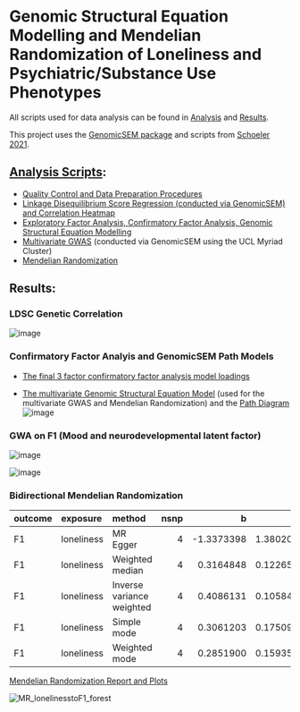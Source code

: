 # Genomic Structural Equation Modelling and Mendelian Randomization of Loneliness and Psychiatric/Substance Use Phenotypes

All scripts used for data analysis can be found in [Analysis](https://github.com/ellenmartin11/lone-GenSEM-MR/tree/main/Analysis) and [Results](https://github.com/ellenmartin11/lone-GenSEM-MR/tree/main/Results).

This project uses the [GenomicSEM package](https://github.com/GenomicSEM/GenomicSEM) and scripts from [Schoeler 2021](https://github.com/TabeaSchoeler/TS2021_CommonLiabAddiction).

## [Analysis Scripts](https://github.com/ellenmartin11/lone-GenSEM-MR/blob/main/Analysis/analysis.md):
- [Quality Control and Data Preparation Procedures](https://github.com/ellenmartin11/lone-GenSEM-MR/blob/main/Analysis/GenSEM%20QC.Rmd)
- [Linkage Disequilibrium Score Regression (conducted via GenomicSEM) and Correlation Heatmap](https://github.com/ellenmartin11/lone-GenSEM-MR/blob/main/Analysis/GenSEM%20LDSC%20and%20Correlations.Rmd)
- [Exploratory Factor Analysis, Confirmatory Factor Analysis, Genomic Structural Equation Modelling](https://github.com/ellenmartin11/lone-GenSEM-MR/blob/main/Analysis/GenSEM%20Factor%20Analysis%20and%20GSEM.md)
- [Multivariate GWAS](https://github.com/TabeaSchoeler/TS2021_CommonLiabAddiction) (conducted via GenomicSEM using the UCL Myriad Cluster)
- [Mendelian Randomization](https://github.com/ellenmartin11/lone-GenSEM-MR/blob/main/Analysis/Mendelian%20Randomisation.md)

## Results:
### LDSC Genetic Correlation
![image](https://user-images.githubusercontent.com/68326791/163831075-aacc035c-ed82-455d-a2ce-25c1f8360a2d.png)

### Confirmatory Factor Analyis and GenomicSEM Path Models
- [The final 3 factor confirmatory factor analysis model loadings](https://github.com/ellenmartin11/lone-GenSEM-MR/blob/main/Results/CFA3.csv)

- [The multivariate Genomic Structural Equation Model](https://github.com/ellenmartin11/lone-GenSEM-MR/blob/main/MartinFigure4.pdf) (used for the multivariate GWAS and Mendelian Randomization) and the [Path Diagram](https://github.com/ellenmartin11/lone-GenSEM-MR/blob/main/MartinFigure4.pdf)
![image](https://user-images.githubusercontent.com/68326791/163831501-86328e1d-d074-4809-aef2-d80b543b1406.png)

### GWA on F1 (Mood and neurodevelopmental latent factor)

![image](https://user-images.githubusercontent.com/68326791/165550787-442404f9-e59d-4df1-9fc4-c030dc68de00.png)

![image](https://user-images.githubusercontent.com/68326791/165552480-941a8a6f-bb95-4276-858d-1a74efba3b2d.png)

### Bidirectional Mendelian Randomization

|outcome |exposure   |method                    | nsnp|          b|        se|      pval|
|:-------|:----------|:-------------------------|----:|----------:|---------:|---------:|
|F1      |loneliness |MR Egger                  |    4| -1.3373398| 1.3802029| 0.4347899|
|F1      |loneliness |Weighted median           |    4|  0.3164848| 0.1226593| 0.0098745|
|F1      |loneliness |Inverse variance weighted |    4|  0.4086131| 0.1058460| 0.0001132|
|F1      |loneliness |Simple mode               |    4|  0.3061203| 0.1750974| 0.1787344|
|F1      |loneliness |Weighted mode             |    4|  0.2851900| 0.1593545| 0.1714478|

[Mendelian Randomization Report and Plots](https://github.com/ellenmartin11/lone-GenSEM-MR/blob/main/Results/Bidirectional%20Mendelian%20Randomization%20Lone%20and%20F1.md)


![MR_lonelinesstoF1_forest](https://user-images.githubusercontent.com/68326791/165552941-142c5711-ac39-440e-82d0-5a7df048d834.png)

